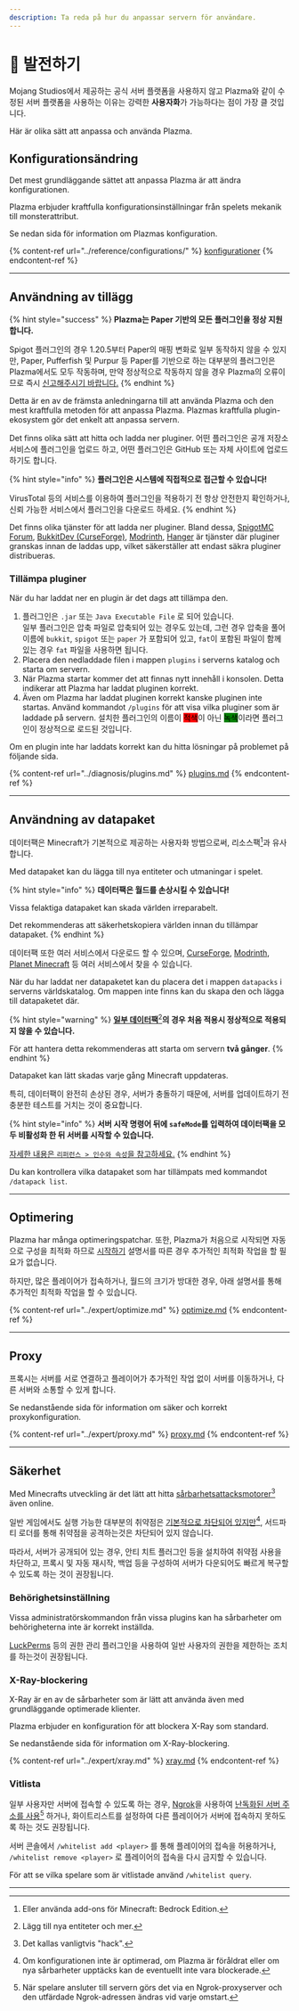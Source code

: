 ```yaml
---
description: Ta reda på hur du anpassar servern för användare.
---
```


# 🎨 발전하기

Mojang Studios에서 제공하는 공식 서버 플랫폼을 사용하지 않고 Plazma와 같이 수정된 서버 플랫폼을 사용하는 이유는 강력한 **사용자화**가 가능하다는 점이 가장 클 것입니다.

Här är olika sätt att anpassa och använda Plazma.

## Konfigurationsändring <a href="#id-1" id="id-1"></a>

Det mest grundläggande sättet att anpassa Plazma är att ändra konfigurationen.

Plazma erbjuder kraftfulla konfigurationsinställningar från spelets mekanik till monsterattribut.

Se nedan sida för information om Plazmas konfiguration.

{% content-ref url="../reference/configurations/" %}
[konfigurationer](../reference/configurations/)
{% endcontent-ref %}

***

## Användning av tillägg <a href="#id-2" id="id-2"></a>

{% hint style="success" %}
**Plazma는 Paper 기반의 모든 플러그인을 정상 지원합니다.**

Spigot 플러그인의 경우 1.20.5부터 Paper의 매핑 변화로 일부 동작하지 않을 수 있지만, Paper, Pufferfish 및 Purpur 등 Paper를 기반으로 하는 대부분의 플러그인은 Plazma에서도 모두 작동하며, 만약 정상적으로 작동하지 않을 경우 Plazma의 오류이므로 즉시 [신고해주시기 바랍니다.](../diagnosis/plugins.md)
{% endhint %}

Detta är en av de främsta anledningarna till att använda Plazma och den mest kraftfulla metoden för att anpassa Plazma. Plazmas kraftfulla plugin-ekosystem gör det enkelt att anpassa servern.

Det finns olika sätt att hitta och ladda ner pluginer. 어떤 플러그인은 공개 저장소 서비스에 플러그인을 업로드 하고, 어떤 플러그인은 GitHub 또는 자체 사이트에 업로드하기도 합니다.

{% hint style="info" %}
**플러그인은 시스템에 직접적으로 접근할 수 있습니다!**

VirusTotal 등의 서비스를 이용하여 플러그인을 적용하기 전 항상 안전한지 확인하거나, 신뢰 가능한 서비스에서 플러그인을 다운로드 하세요.
{% endhint %}

Det finns olika tjänster för att ladda ner pluginer. Bland dessa, [SpigotMC Forum](https://www.spigotmc.org/resources/), [BukkitDev (CurseForge)](https://dev.bukkit.org/bukkit-plugins), [Modrinth](https://modrinth.com/plugins), [Hanger](https://hangar.papermc.io/) är tjänster där pluginer granskas innan de laddas upp, vilket säkerställer att endast säkra pluginer distribueras.

### Tillämpa pluginer <a href="#id-2.1" id="id-2.1"></a>

När du har laddat ner en plugin är det dags att tillämpa den.

1. 플러그인은 `.jar` 또는 `Java Executable File` 로 되어 있습니다.\
   일부 플러그인은 압축 파일로 압축되어 있는 경우도 있는데, 그런 경우 압축을 풀어 이름에 `bukkit`, `spigot` 또는 `paper` 가 포함되어 있고, `fat`이 포함된 파일이 함께 있는 경우 `fat` 파일을 사용하면 됩니다.
2. Placera den nedladdade filen i mappen `plugins` i serverns katalog och starta om servern.
3. När Plazma startar kommer det att finnas nytt innehåll i konsolen. Detta indikerar att Plazma har laddat pluginen korrekt.
4. Även om Plazma har laddat pluginen korrekt kanske pluginen inte startas. Använd kommandot `/plugins` för att visa vilka pluginer som är laddade på servern. 설치한 플러그인의 이름이 <mark style="background-color:red;">적색</mark>이 아닌 <mark style="background-color:green;">녹색</mark>이라면 플러그인이 정상적으로 로드된 것입니다.

Om en plugin inte har laddats korrekt kan du hitta lösningar på problemet på följande sida.

{% content-ref url="../diagnosis/plugins.md" %}
[plugins.md](../diagnosis/plugins.md)
{% endcontent-ref %}

***

## Användning av datapaket <a href="#id-3" id="id-3"></a>

데이터팩은 Minecraft가 기본적으로 제공하는 사용자화 방법으로써, 리소스팩[^1]과 유사합니다.

Med datapaket kan du lägga till nya entiteter och utmaningar i spelet.

{% hint style="info" %}
**데이터팩은 월드를 손상시킬 수 있습니다!**

Vissa felaktiga datapaket kan skada världen irreparabelt.

Det rekommenderas att säkerhetskopiera världen innan du tillämpar datapaket.
{% endhint %}

데이터팩 또한 여러 서비스에서 다운로드 할 수 있으며, [CurseForge](https://www.curseforge.com/minecraft/search?page=1\\&pageSize=50\\&sortBy=relevancy\\&class=data-packs), [Modrinth](https://modrinth.com/datapacks), [Planet Minecraft](https://www.planetminecraft.com/data-packs/) 등 여러 서비스에서 찾을 수 있습니다.

När du har laddat ner datapaketet kan du placera det i mappen `datapacks` i serverns världskatalog. Om mappen inte finns kan du skapa den och lägga till datapaketet där.

{% hint style="warning" %}
[**일부 데이터팩**](#user-content-fn-2)[^2]**의 경우 처음 적용시 정상적으로 적용되지 않을 수 있습니다.**

För att hantera detta rekommenderas att starta om servern **två gånger**.
{% endhint %}

Datapaket kan lätt skadas varje gång Minecraft uppdateras.

특히, 데이터팩이 완전히 손상된 경우, 서버가 충돌하기 때문에, 서버를 업데이트하기 전 충분한 테스트를 거치는 것이 중요합니다.

{% hint style="info" %}
**서버 시작 명령어 뒤에 `safeMode`를 입력하여 데이터팩을 모두 비활성화 한 뒤 서버를 시작할 수 있습니다.**

[자세한 내용은 `리퍼런스 > 인수와 속성`을 참고하세요.](../reference/arguments.md#safemode)
{% endhint %}

Du kan kontrollera vilka datapaket som har tillämpats med kommandot `/datapack list`.

***

## Optimering <a href="#id-4" id="id-4"></a>

Plazma har många optimeringspatchar. 또한, Plazma가 처음으로 시작되면 자동으로 구성을 최적화 하므로 [시작하기](./) 설명서를 따른 경우 추가적인 최적화 작업을 할 필요가 없습니다.

하지만, 많은 플레이어가 접속하거나, 월드의 크기가 방대한 경우, 아래 설명서를 통해 추가적인 최적화 작업을 할 수 있습니다.

{% content-ref url="../expert/optimize.md" %}
[optimize.md](../expert/optimize.md)
{% endcontent-ref %}

***

## Proxy <a href="#id-5" id="id-5"></a>

프록시는 서버를 서로 연결하고 플레이어가 추가적인 작업 없이 서버를 이동하거나, 다른 서버와 소통할 수 있게 합니다.

Se nedanstående sida för information om säker och korrekt proxykonfiguration.

{% content-ref url="../expert/proxy.md" %}
[proxy.md](../expert/proxy.md)
{% endcontent-ref %}

***

## Säkerhet <a href="#id-5" id="id-5"></a>

Med Minecrafts utveckling är det lätt att hitta [sårbarhetsattacksmotorer](#user-content-fn-3)[^3] även online.

일반 게임에서도 실행 가능한 대부분의 취약점은 [기본적으로 차단되어 있지만](#user-content-fn-4)[^4], 서드파티 로더를 통해 취약점을 공격하는것은 차단되어 있지 않습니다.

따라서, 서버가 공개되어 있는 경우, 안티 치트 플러그인 등을 설치하여 취약점 사용을 차단하고, 프록시 및 자동 재시작, 백업 등을 구성하여 서버가 다운되어도 빠르게 복구할 수 있도록 하는 것이 권장됩니다.

### Behörighetsinställning <a href="#id-5.1" id="id-5.1"></a>

Vissa administratörskommandon från vissa plugins kan ha sårbarheter om behörigheterna inte är korrekt inställda.

[LuckPerms](https://luckperms.net/) 등의 권한 관리 플러그인을 사용하여 일반 사용자의 권한을 제한하는 조치를 하는것이 권장됩니다.

### X-Ray-blockering <a href="#id-5.2" id="id-5.2"></a>

X-Ray är en av de sårbarheter som är lätt att använda även med grundläggande optimerade klienter.

Plazma erbjuder en konfiguration för att blockera X-Ray som standard.

Se nedanstående sida för information om X-Ray-blockering.

{% content-ref url="../expert/xray.md" %}
[xray.md](../expert/xray.md)
{% endcontent-ref %}

### Vitlista <a href="#id-5.3" id="id-5.3"></a>

일부 사용자만 서버에 접속할 수 있도록 하는 경우, [Ngrok](./#id-6.2)을 사용하여 [난독화된 서버 주소를 사용](#user-content-fn-5)[^5] 하거나, 화이트리스트를 설정하여 다른 플레이어가 서버에 접속하지 못하도록 하는 것도 권장됩니다.

서버 콘솔에서 `/whitelist add <player>` 를 통해 플레이어의 접속을 허용하거나, `/whitelist remove <player>` 로 플레이어의 접속을 다시 금지할 수 있습니다.

För att se vilka spelare som är vitlistade använd `/whitelist query`.

***

[^1]: Eller använda add-ons för Minecraft: Bedrock Edition.

[^2]: Lägg till nya entiteter och mer.

[^3]: Det kallas vanligtvis "hack".

[^4]: Om konfigurationen inte är optimerad, om Plazma är föråldrat eller om nya sårbarheter upptäcks kan de eventuellt inte vara blockerade.

[^5]: När spelare ansluter till servern görs det via en Ngrok-proxyserver och den utfärdade Ngrok-adressen ändras vid varje omstart.
